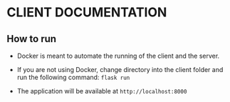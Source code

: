 # CLIENT DOCUMENTATION

## How to run
- Docker is meant to automate the running of the client and the server.
- If you are not using Docker, change directory into the client folder and run the following command:
`flask run`

- The application will be available at `http://localhost:8000`